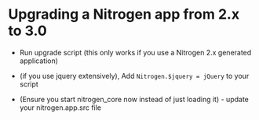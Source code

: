 # Upgrading a Nitrogen app from 2.x to 3.0

* Run upgrade script (this only works if you use a Nitrogen 2.x generated application)

* (if you use jquery extensively), Add `Nitrogen.$jquery = jQuery` to your script

* (Ensure you start nitrogen_core now instead of just loading it) - update your nitrogen.app.src file
